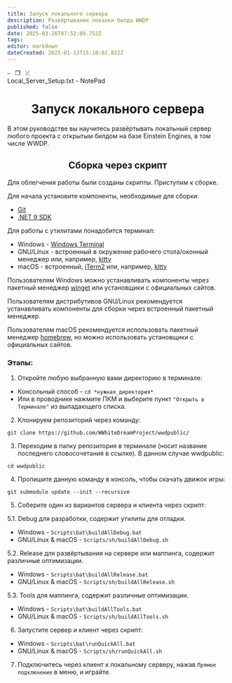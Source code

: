 ```yaml
---
title: Запуск локального сервера
description: Развёртывание локалки билда WWDP
published: false
date: 2025-03-26T07:52:09.752Z
tags: 
editor: markdown
dateCreated: 2025-01-13T15:10:02.822Z
---
```


<!--
Ya yebal eto govno, suka!!!
Muka soso
-->
<div class="buttons">
  <label class="butt">⎯⠀❐⠀⤬</label>
</div>
<div class="headtext">
  <label>Local_Server_Setup.txt - NotePad</label>
</div>
<div class="term">
<h1><center>Запуск локального сервера</center></h1>
В этом руководстве вы научитесь развёртывать локальный сервер любого проекта с открытым билдом на базе Einstein Engines, в том числе WWDP.
  
<h2><center>Cборка через скрипт</center></h2>
Для облегчения работы были созданы скрипты. Приступим к сборке.

Для начала установите компоненты, необходимые для сборки:
- [Git](https://git-scm.com/downloads)
- [.NET 9 SDK](https://dotnet.microsoft.com/en-us/download/dotnet/9.0)

Для работы с утилитами понадобится терминал:
- Windows - [Windows Terminal](https://learn.microsoft.com/ru-ru/windows/terminal/)
- GNU/Linux - встроенный в окружение рабочего стола/оконный менеджер или, например, [kitty](https://sw.kovidgoyal.net/kitty/)
- macOS - встроенный, [iTerm2](https://iterm2.com/) или, например, [kitty](https://sw.kovidgoyal.net/kitty/)
<p>Пользователям Windows можно устанавливать компоненты через пакетный менеджер <a href="https://learn.microsoft.com/ru-ru/windows/package-manager/winget/">winget</a> или установщики с официальных сайтов.</p> 
<p>Пользователям дистрибутивов GNU/Linux рекомендуется устанавливать компоненты для сборки через встроенный пакетный менеджер.</p>
<p>Пользователям macOS рекомендуется использовать пакетный менеджер <a href="https://brew.sh/">homebrew</a>, но можно использовать установщики с официальных сайтов.</p>
<h3>Этапы:</h3>

1. Откройте любую выбранную вами директорию в терминале:
  - Консольный способ - ```cd *нужная_директория*```
- Или в проводнике нажмите ПКМ и выберите пункт ```"Открыть в Терминале"``` из выпадающего списка.

2. Клонируем репозиторий через команду:
```
git clone https://github.com/WWhiteDreamProject/wwdpublic/
```

3. Переходим в папку репозитория в терминале (носит название последнего словосочетания в ссылке). В данном случае wwdpublic:
```
cd wwdpublic
```

4. Пропишите данную команду в консоль, чтобы скачать движок игры:
```
git submodule update --init --recursive
```

5. Соберите один из вариантов сервера и клиента через скрипт:

5.1. Debug для разработки, содержит утилиты для отладки.
- Windows - ```Scripts\bat\buildAllDebug.bat```
- GNU/Linux & macOS - ```Scripts/sh/buildAllDebug.sh```

5.2. Release для развёртывания на сервере или маппинга, содержит различные оптимизации.
- Windows - ```Scripts\bat\buildAllRelease.bat```
- GNU/Linux & macOS - ```Scripts/sh/buildAllRelease.sh```

5.3. Tools для маппинга, содержит различные оптимизации.
- Windows - ```Scripts\bat\buildAllTools.bat```
- GNU/Linux & macOS - ```Scripts/sh/buildAllTools.sh```

6. Запустите сервер и клиент через скрипт:

- Windows - ```Scripts\bat\runQuickAll.bat```
- GNU/Linux & macOS - ```Scripts/sh/runQuickAll.sh```

7. Подключитесь через клиент к локальному серверу, нажав ```Прямое подключение``` в меню, и играйте.
</div>
</div>